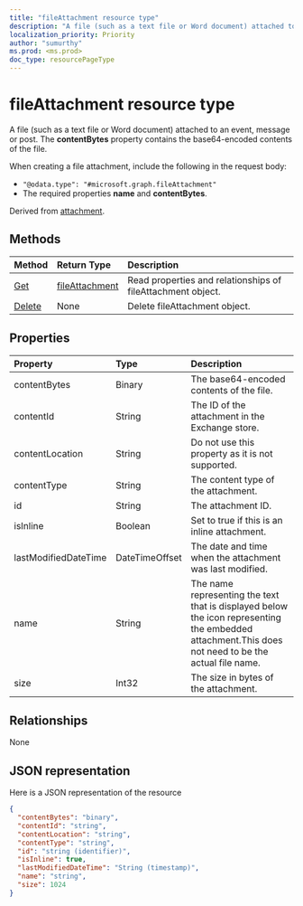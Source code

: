 ```yaml
---
title: "fileAttachment resource type"
description: "A file (such as a text file or Word document) attached to an event, message or post. The  **contentBytes** "
localization_priority: Priority
author: "sumurthy"
ms.prod: <ms.prod>
doc_type: resourcePageType
---
```


# fileAttachment resource type

A file (such as a text file or Word document) attached to an event, message or post. The  **contentBytes** 
property contains the base64-encoded contents of the file.  

When creating a file attachment, include the following in the request body:

* `"@odata.type": "#microsoft.graph.fileAttachment"`
* The required properties **name** and **contentBytes**.

Derived from [attachment](attachment.md).

## Methods

| Method       | Return Type  |Description|
|:---------------|:--------|:----------|
|[Get](../api/attachment-get.md) | [fileAttachment](fileattachment.md) |Read properties and relationships of fileAttachment object.|
|[Delete](../api/attachment-delete.md) | None |Delete fileAttachment object. |

## Properties
| Property	   | Type	|Description|
|:---------------|:--------|:----------|
|contentBytes|Binary|The base64-encoded contents of the file.|
|contentId|String|The ID of the attachment in the Exchange store.|
|contentLocation|String|Do not use this property as it is not supported.|
|contentType|String|The content type of the attachment.|
|id|String|The attachment ID.|
|isInline|Boolean|Set to true if this is an inline attachment.|
|lastModifiedDateTime|DateTimeOffset|The date and time when the attachment was last modified.|
|name|String|The name representing the text that is displayed below the icon representing the embedded attachment.This does not need to be the actual file name.|
|size|Int32|The size in bytes of the attachment.|

## Relationships
None


## JSON representation

Here is a JSON representation of the resource

<!-- {
  "blockType": "resource",
  "baseType": "microsoft.graph.attachment",
  "optionalProperties": [

  ],
  "@odata.type": "microsoft.graph.fileAttachment"
}-->

```json
{
  "contentBytes": "binary",
  "contentId": "string",
  "contentLocation": "string",
  "contentType": "string",
  "id": "string (identifier)",
  "isInline": true,
  "lastModifiedDateTime": "String (timestamp)",
  "name": "string",
  "size": 1024
}

```

<!-- uuid: 8fcb5dbc-d5aa-4681-8e31-b001d5168d79
2015-10-25 14:57:30 UTC -->
<!-- {
  "type": "#page.annotation",
  "description": "fileAttachment resource",
  "keywords": "",
  "section": "documentation",
  "tocPath": ""
}-->
